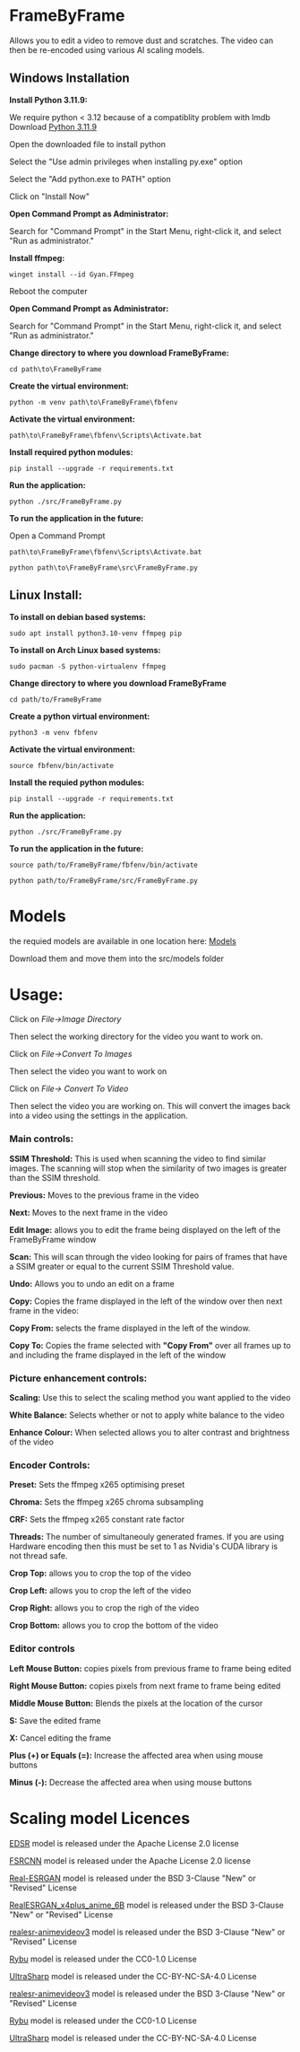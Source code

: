 # FrameByFrame

Allows you to edit a video to remove dust and scratches. The video can then be re-encoded using various AI scaling models.

## Windows Installation

**Install Python 3.11.9:**

We require python < 3.12 because of a compatiblity problem with lmdb
Download [Python 3.11.9](https://www.python.org/ftp/python/3.11.9/python-3.11.9-amd64.exe)

Open the downloaded file to install python

Select the "Use admin privileges when installing py.exe" option

Select the "Add python.exe to PATH" option

Click on "Install Now"

**Open Command Prompt as Administrator:**

Search for "Command Prompt" in the Start Menu, right-click it, and select "Run as administrator."

**Install ffmpeg:**

`winget install --id Gyan.FFmpeg`

Reboot the computer

**Open Command Prompt as Administrator:**

Search for "Command Prompt" in the Start Menu, right-click it, and select "Run as administrator."

**Change directory to where you download FrameByFrame:**

`cd path\to\FrameByFrame`

**Create the virtual environment:**

`python -m venv path\to\FrameByFrame\fbfenv`

**Activate the virtual environment:**

`path\to\FrameByFrame\fbfenv\Scripts\Activate.bat`

**Install required python modules:**

`pip install --upgrade -r requirements.txt`

**Run the application:**

`python ./src/FrameByFrame.py`

**To run the application in the future:**

Open a Command Prompt
 
`path\to\FrameByFrame\fbfenv\Scripts\Activate.bat`

`python path\to\FrameByFrame\src\FrameByFrame.py`

## Linux Install:

**To install on debian based systems:**

`sudo apt install python3.10-venv ffmpeg pip`

**To install on Arch Linux based systems:**

`sudo pacman -S python-virtualenv ffmpeg`

**Change directory to where you download FrameByFrame**

`cd path/to/FrameByFrame`

**Create a python virtual environment:**

`python3 -m venv fbfenv`

**Activate the virtual environment:**

`source fbfenv/bin/activate`

**Install the requied python modules:**

`pip install --upgrade -r requirements.txt`

**Run the application:**

`python ./src/FrameByFrame.py`

**To run the application in the future:**

`source path/to/FrameByFrame/fbfenv/bin/activate`

`python path/to/FrameByFrame/src/FrameByFrame.py`

# Models
the requied models are available in one location here:
[Models](https://www.mediafire.com/folder/zpamguignx19v/models)

Download them and move them into the src/models folder

# Usage:
Click on *File->Image Directory*

Then select the working directory for the video you want to work on.

Click on *File->Convert To Images*

Then select the video you want to work on

Click on *File-> Convert To Video*

Then select the video you are working on. This will convert the images back into a video using the settings in the application.

### Main controls:
**SSIM Threshold:** This is used when scanning the video to find similar images. The scanning will stop when the similarity of two images is greater than the SSIM threshold.

**Previous:** Moves to the previous frame in the video

**Next:** Moves to the next frame in the video

**Edit Image:** allows you to edit the frame being displayed on the left of the FrameByFrame window

**Scan:** This will scan through the video looking for pairs of frames that have a SSIM greater or equal to the current SSIM Threshold value.

**Undo:** Allows you to undo an edit on a frame

**Copy:** Copies the frame displayed in the left of the window over then next frame in the video:

**Copy From:** selects the frame displayed in the left of the window.

**Copy To:** Copies the frame selected with **"Copy From"** over all frames up to and including the frame displayed in the left of the window

### Picture enhancement controls:
**Scaling:** Use this to select the scaling method you want applied to the video

**White Balance:** Selects whether or not to apply white balance to the video

**Enhance Colour:** When selected allows you to alter contrast and brightness of the video

### Encoder Controls:
**Preset:** Sets the ffmpeg x265 optimising preset

**Chroma:** Sets the ffmpeg x265 chroma subsampling

**CRF:** Sets the ffmpeg x265 constant rate factor

**Threads:** The number of simultaneouly generated frames. If you are using Hardware encoding then this must be set to 1 as Nvidia's CUDA library is not thread safe.

**Crop Top:** allows you to crop the top of the video

**Crop Left:** allows you to crop the left of the video

**Crop Right:** allows you to crop the righ of the video

**Crop Bottom:** allows you to crop the bottom of the video

### Editor controls
**Left Mouse Button:** copies pixels from previous frame to frame being edited

**Right Mouse Button:** copies pixels from next frame to frame being edited

**Middle Mouse Button:** Blends the pixels at the location of the cursor

**S:** Save the edited frame

**X:** Cancel editing the frame

**Plus (+) or Equals (=):** Increase the affected area when using mouse buttons

**Minus (-):** Decrease the affected area when using mouse buttons

# Scaling model Licences

[EDSR](https://github.com/Saafke/EDSR_Tensorflow) model is released under the Apache License 2.0 license

[FSRCNN](https://github.com/Saafke/FSRCNN_Tensorflow) model is released under the Apache License 2.0 license

[Real-ESRGAN](https://github.com/xinntao/Real-ESRGAN/tree/master) model is released under the BSD 3-Clause "New" or "Revised" License

[RealESRGAN_x4plus_anime_6B](https://github.com/xinntao/Real-ESRGAN/blob/master/docs/anime_model.md) model is released under the BSD 3-Clause "New" or "Revised" License

[realesr-animevideov3](https://github.com/xinntao/Real-ESRGAN/blob/master/docs/anime_video_model.md) model is released under the BSD 3-Clause "New" or "Revised" License

[Rybu](https://openmodeldb.info/models/4x-Rybu) model is released under the CC0-1.0 License

[UltraSharp](https://openmodeldb.info/models/4x-UltraSharp) model is released under the CC-BY-NC-SA-4.0 License


[realesr-animevideov3](https://github.com/xinntao/Real-ESRGAN/blob/master/docs/anime_video_model.md) model is released under the BSD 3-Clause "New" or "Revised" License

[Rybu](https://openmodeldb.info/models/4x-Rybu) model is released under the CC0-1.0 License

[UltraSharp](https://openmodeldb.info/models/4x-UltraSharp) model is released under the CC-BY-NC-SA-4.0 License
